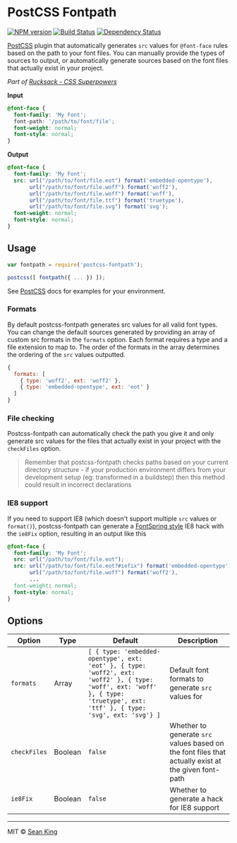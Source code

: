 # PostCSS Fontpath
[![NPM version][npm-badge]][npm-url] [![Build Status][travis-badge]][travis-url] [![Dependency Status][daviddm-badge]][daviddm-url]

[PostCSS][PostCSS] plugin that automatically generates `src` values for `@font-face` rules based on the path to your font files. You can manually provide the types of sources to output, or automatically generate sources based on the font files that actually exist in your project.

_Part of [Rucksack - CSS Superpowers](http://simplaio.github.io/rucksack)_

**Input**

```css
@font-face {
  font-family: 'My Font';
  font-path: '/path/to/font/file';
  font-weight: normal;
  font-style: normal;
}
```

**Output**

```css
@font-face {
  font-family: 'My Font';
  src: url("/path/to/font/file.eot") format('embedded-opentype'),
       url("/path/to/font/file.woff") format('woff2'),
       url("/path/to/font/file.woff") format('woff'),
       url("/path/to/font/file.ttf") format('truetype'),
       url("/path/to/font/file.svg") format('svg');
  font-weight: normal;
  font-style: normal;
}
```

## Usage

```js
var fontpath = require('postcss-fontpath');

postcss([ fontpath({ ... }) ]);
```

See [PostCSS][PostCSS] docs for examples for your environment.

### Formats

By default postcss-fontpath generates src values for all valid font types. You can change the default sources generated by providing an array of custom src formats in the `formats` option. Each format requires a type and a file extension to map to. The order of the formats in the array determines the ordering of the `src` values outputted.

```js
{
  formats: [
    { type: 'woff2', ext: 'woff2' },
    { type: 'embedded-opentype', ext: 'eot' }
  ]
}
```

### File checking

Postcss-fontpath can automatically check the path you give it and only generate src values for the files that actually exist in your project with the `checkFiles` option. 

> Remember that postcss-fontpath checks paths based on your current directory structure - if your production environment differs from your development setup (eg: transformed in a buildstep) then this method could result in incorrect declarations

### IE8 support

If you need to support IE8 (which doesn't support multiple `src` values or `format()`), postcss-fontpath can generate a [FontSpring style](http://blog.fontspring.com/2011/02/the-new-bulletproof-font-face-syntax/) IE8 hack with the `ie8Fix` option, resulting in an output like this

```css
@font-face {
  font-family: 'My Font';
  src: url("/path/to/font/file.eot");
  src: url("/path/to/font/file.eot?#iefix") format('embedded-opentype'),
       url("/path/to/font/file.woff") format('woff2'),
       ...
  font-weight: normal;
  font-style: normal;
}
```

## Options

Option       | Type    | Default | Description                                                                                         
------------ | ------- | ------- | -----------                                                                                         
`formats`    | Array   | `[ { type: 'embedded-opentype', ext: 'eot' }, { type: 'woff2', ext: 'woff2' }, { type: 'woff', ext: 'woff' }, { type: 'truetype', ext: 'ttf' }, { type: 'svg', ext: 'svg'} ]` | Default font formats to generate `src` values for                                                   
`checkFiles` | Boolean | `false` | Whether to generate `src` values based on the font files that actually exist at the given font-path 
`ie8Fix`     | Boolean | `false` | Whether to generate a hack for IE8 support                                                          

***

MIT © [Sean King](https://twitter.com/seaneking)

[npm-badge]: https://badge.fury.io/js/postcss-fontpath.svg
[npm-url]: https://npmjs.org/package/postcss-fontpath
[travis-badge]: https://travis-ci.org/seaneking/postcss-fontpath.svg?branch=master
[travis-url]: https://travis-ci.org/seaneking/postcss-fontpath
[daviddm-badge]: https://david-dm.org/seaneking/postcss-fontpath.svg?theme=shields.io
[daviddm-url]: https://david-dm.org/seaneking/postcss-fontpath
[PostCSS]: https://github.com/postcss/postcss
[fontspring]: http://blog.fontspring.com/2011/02/further-hardening-of-the-bulletproof-syntax/
